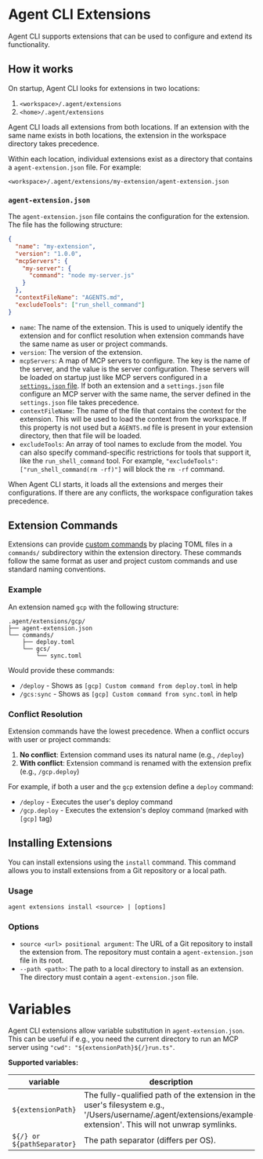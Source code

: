 # Agent CLI Extensions

Agent CLI supports extensions that can be used to configure and extend its functionality.

## How it works

On startup, Agent CLI looks for extensions in two locations:

1.  `<workspace>/.agent/extensions`
2.  `<home>/.agent/extensions`

Agent CLI loads all extensions from both locations. If an extension with the same name exists in both locations, the extension in the workspace directory takes precedence.

Within each location, individual extensions exist as a directory that contains a `agent-extension.json` file. For example:

`<workspace>/.agent/extensions/my-extension/agent-extension.json`

### `agent-extension.json`

The `agent-extension.json` file contains the configuration for the extension. The file has the following structure:

```json
{
  "name": "my-extension",
  "version": "1.0.0",
  "mcpServers": {
    "my-server": {
      "command": "node my-server.js"
    }
  },
  "contextFileName": "AGENTS.md",
  "excludeTools": ["run_shell_command"]
}
```

- `name`: The name of the extension. This is used to uniquely identify the extension and for conflict resolution when extension commands have the same name as user or project commands.
- `version`: The version of the extension.
- `mcpServers`: A map of MCP servers to configure. The key is the name of the server, and the value is the server configuration. These servers will be loaded on startup just like MCP servers configured in a [`settings.json` file](./cli/configuration.md). If both an extension and a `settings.json` file configure an MCP server with the same name, the server defined in the `settings.json` file takes precedence.
- `contextFileName`: The name of the file that contains the context for the extension. This will be used to load the context from the workspace. If this property is not used but a `AGENTS.md` file is present in your extension directory, then that file will be loaded.
- `excludeTools`: An array of tool names to exclude from the model. You can also specify command-specific restrictions for tools that support it, like the `run_shell_command` tool. For example, `"excludeTools": ["run_shell_command(rm -rf)"]` will block the `rm -rf` command.

When Agent CLI starts, it loads all the extensions and merges their configurations. If there are any conflicts, the workspace configuration takes precedence.

## Extension Commands

Extensions can provide [custom commands](./cli/commands.md#custom-commands) by placing TOML files in a `commands/` subdirectory within the extension directory. These commands follow the same format as user and project custom commands and use standard naming conventions.

### Example

An extension named `gcp` with the following structure:

```
.agent/extensions/gcp/
├── agent-extension.json
└── commands/
    ├── deploy.toml
    └── gcs/
        └── sync.toml
```

Would provide these commands:

- `/deploy` - Shows as `[gcp] Custom command from deploy.toml` in help
- `/gcs:sync` - Shows as `[gcp] Custom command from sync.toml` in help

### Conflict Resolution

Extension commands have the lowest precedence. When a conflict occurs with user or project commands:

1. **No conflict**: Extension command uses its natural name (e.g., `/deploy`)
2. **With conflict**: Extension command is renamed with the extension prefix (e.g., `/gcp.deploy`)

For example, if both a user and the `gcp` extension define a `deploy` command:

- `/deploy` - Executes the user's deploy command
- `/gcp.deploy` - Executes the extension's deploy command (marked with `[gcp]` tag)

## Installing Extensions

You can install extensions using the `install` command. This command allows you to install extensions from a Git repository or a local path.

### Usage

`agent extensions install <source> | [options]`

### Options

- `source <url> positional argument`: The URL of a Git repository to install the extension from. The repository must contain a `agent-extension.json` file in its root.
- `--path <path>`: The path to a local directory to install as an extension. The directory must contain a `agent-extension.json` file.

# Variables

Agent CLI extensions allow variable substitution in `agent-extension.json`. This can be useful if e.g., you need the current directory to run an MCP server using `"cwd": "${extensionPath}${/}run.ts"`.

**Supported variables:**

| variable                   | description                                                                                                                                                    |
| -------------------------- | -------------------------------------------------------------------------------------------------------------------------------------------------------------- |
| `${extensionPath}`         | The fully-qualified path of the extension in the user's filesystem e.g., '/Users/username/.agent/extensions/example-extension'. This will not unwrap symlinks. |
| `${/} or ${pathSeparator}` | The path separator (differs per OS).                                                                                                                           |
